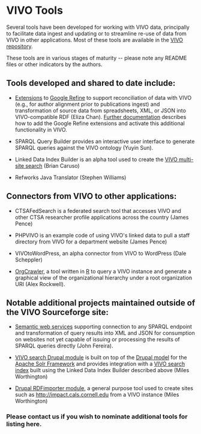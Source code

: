 # VIVO Tools

Several tools have been developed for working with VIVO data, 
principally to facilitate data ingest and updating or to streamline re-use of data 
from VIVO in other applications. 
Most of these tools are available in the [VIVO repository](https://github.com/vivo-project/VIVO).

These tools are in various stages of maturity -- please note any README files or 
other indicators by the authors.

## Tools developed and shared to date include:

* [Extensions](https://sourceforge.net/projects/vivo/files/Utilities/) to 
[Google Refine](http://refine.google.com/) to support reconciliation of data with VIVO 
(e.g., for author alignment prior to publications ingest) and transformation of source data 
from spreadsheets, XML, or JSON into VIVO-compatible RDF (Eliza Chan). 
[Further documentation](https://sourceforge.net/apps/mediawiki/vivo/index.php?title=Extending_Google_Refine_for_VIVO) 
describes how to add the Google Refine extensions and activate this additional functionality in VIVO.

* SPARQL Query Builder provides an interactive user interface to generate SPARQL queries against the VIVO ontology (Yuyin Sun).

* Linked Data Index Builder is an alpha tool used to create the [VIVO multi-site search](http://vivosearch.org/) (Brian Caruso)

* Refworks Java Translator (Stephen Williams)

## Connectors from VIVO to other applications:

* CTSAFedSearch is a federated search tool that accesses VIVO and other CTSA researcher 
profile applications across the country (James Pence)

* PHPVIVO is an example code of using VIVO's linked data to pull a staff directory from VIVO 
for a department website (James Pence)

* VIVOtoWordPress, an alpha connector from VIVO to WordPress (Dale Scheppler)

* [OrgCrawler](https://sourceforge.net/projects/vivo/files/Utilities/), 
a tool written in [R](http://www.r-project.org/) to query a VIVO instance and generate 
a graphical view of the organizational hierarchy under a root organization URI (Alex Rockwell).

## Notable additional projects maintained outside of the VIVO Sourceforge site:

* [Semantic web services](http://semanticservice.svn.sourceforge.net/) supporting connection 
to any SPARQL endpoint and transformation of query results into XML and JSON 
for consumption on websites not yet capable of issuing or processing the results of 
SPARQL queries directly (John Fereira).

* [VIVO search Drupal module](https://github.com/milesworthington/vivosolr) is built on top 
of the [Drupal model](http://drupal.org/project/Solr) for the 
[Apache Solr Framework](http://lucene.apache.org/solr/) and provides integration with a 
[VIVO search index](http://vivosearch.org/) built using the Linked Data Index Builder 
described above (Miles Worthington)

* [Drupal RDFimporter module](http://drupal.org/sandbox/milesw/1085078), a general purpose tool 
used to create sites such as http://impact.cals.cornell.edu from a VIVO instance (Miles Worthington)

### Please contact us if you wish to nominate additional tools for listing here.
